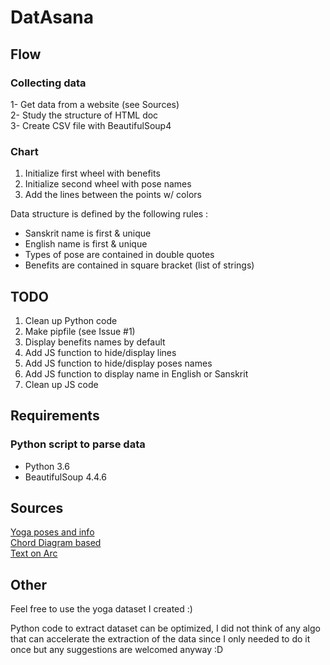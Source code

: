 # DatAsana  

## Flow  
### Collecting data  
1- Get data from a website (see Sources)  
2- Study the structure of HTML doc  
3- Create CSV file with BeautifulSoup4  

### Chart  
1. Initialize first wheel with benefits  
2. Initialize second wheel with pose names  
3. Add the lines between the points w/ colors  

Data structure is defined by the following rules :  
* Sanskrit name is first & unique  
* English name is first & unique  
* Types of pose are contained in double quotes  
* Benefits are contained in square bracket (list of strings)  

## TODO  
1. Clean up Python code  
2. Make pipfile (see Issue #1)  
3. Display benefits names by default  
4. Add JS function to hide/display lines  
5. Add JS function to hide/display poses names  
6. Add JS function to display name in English or Sanskrit  
7. Clean up JS code  

## Requirements   
### Python script to parse data  
- Python 3.6
- BeautifulSoup 4.4.6  

## Sources 
[Yoga poses and info](https://www.yogajournal.com)  
[Chord Diagram based](http://bl.ocks.org/farazshuja/6225ffc34c23ade0de169c4d96252bbe)  
[Text on Arc](http://bl.ocks.org/nbremer/bf6d15082ea81ce69b55)

## Other  
Feel free to use the yoga dataset I created :)  

Python code to extract dataset can be optimized, I did not think of any algo that can accelerate the extraction of the data since I only needed to do it once but any suggestions are welcomed anyway :D  
